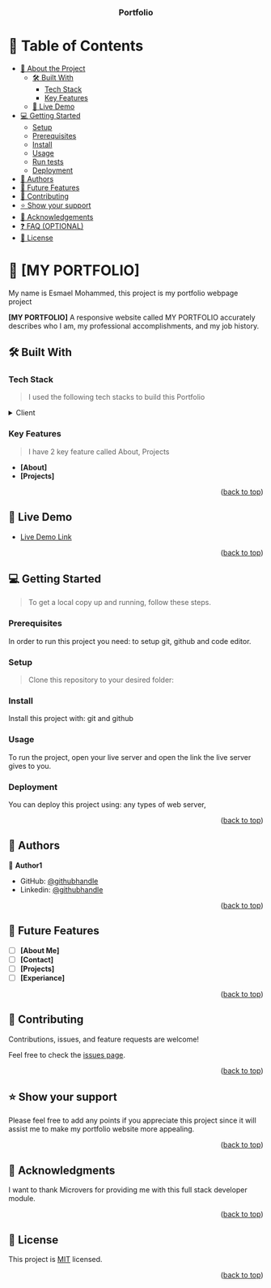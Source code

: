 <a name="readme-top"></a>

<!--
HOW TO USE:
This is an example of how you may give instructions on setting up your project locally.

Modify this file to match your project and remove sections that don't apply.

REQUIRED SECTIONS:
- Table of Contents
- About the Project
  - Built With
  - Live Demo
- Getting Started
- Authors
- Future Features
- Contributing
- Show your support
- Acknowledgements
- License

OPTIONAL SECTIONS:
- FAQ

After you're finished please remove all the comments and instructions!
-->

<div align="center">
  <!-- You are encouraged to replace this logo with your own! Otherwise you can also remove it. -->
 
  <br/>

  <h3><b>Portfolio </b></h3>

</div>
 
<!-- TABLE OF CONTENTS -->

# 📗 Table of Contents

- [📖 About the Project](#about-project)
  - [🛠 Built With](#built-with)
    - [Tech Stack](#tech-stack)
    - [Key Features](#key-features)
  - [🚀 Live Demo](#live-demo)
- [💻 Getting Started](#getting-started)
  - [Setup](#setup)
  - [Prerequisites](#prerequisites)
  - [Install](#install)
  - [Usage](#usage)
  - [Run tests](#run-tests)
  - [Deployment](#triangular_flag_on_post-deployment)
- [👥 Authors](#authors)
- [🔭 Future Features](#future-features)
- [🤝 Contributing](#contributing)
- [⭐️ Show your support](#support)
- [🙏 Acknowledgements](#acknowledgements)
- [❓ FAQ (OPTIONAL)](#faq)
- [📝 License](#license)

<!-- PROJECT DESCRIPTION -->

# 📖 [MY PORTFOLIO] <a name="about-project"></a>

My name is Esmael Mohammed, this project is my portfolio webpage project

**[MY PORTFOLIO]** A responsive website called MY PORTFOLIO accurately describes who I am, my professional accomplishments, and my job history.

## 🛠 Built With <a name="built-with"></a>

### Tech Stack <a name="tech-stack"></a>

>I used the following tech stacks to build this Portfolio

<details>
  <summary>Client</summary>
  <ul>
    <li><a href="#">html</a></li>
    <li><a href="#">css</a></li>
  </ul>
</details>
 

<!-- Features -->

### Key Features <a name="key-features"></a>

>I have 2 key feature called About, Projects

- **[About]**
- **[Projects]**


<p align="right">(<a href="#readme-top">back to top</a>)</p>

<!-- LIVE DEMO -->

## 🚀 Live Demo <a name="live-demo"></a>



- [Live Demo Link](https://yourdeployedapplicationlink.com)

<p align="right">(<a href="#readme-top">back to top</a>)</p>

<!-- GETTING STARTED -->

## 💻 Getting Started <a name="getting-started"></a>



>To get a local copy up and running, follow these steps.

### Prerequisites

In order to run this project you need:
to setup git, github and code editor.

<!--
Example command:

```sh
 gem install rails
```
 -->

### Setup

>Clone this repository to your desired folder:

<!--
Example commands:

```sh
  cd my-folder
  git clone git@github.com:myaccount/my-project.git
```
--->

### Install

Install this project with:
git and github
<!--
Example command:

```sh
  cd my-project
  gem install
```
--->

### Usage

To run the project, open your live server and open the link the live server gives to you.

<!--
Example command:

```sh
  rails server
```
--->

 
<!--
Example command:

```sh
  bin/rails test test/models/article_test.rb
```
--->

### Deployment

You can deploy this project using:
any types of web server,

<!--
Example:

```sh

```
 -->

<p align="right">(<a href="#readme-top">back to top</a>)</p>

<!-- AUTHORS -->

## 👥 Authors <a name="authors"></a>

 
👤 **Author1**

- GitHub: [@githubhandle](https://github.com/esmiz-dream)
- Linkedin: [@githubhandle](linkedin.com/in/esmael-mohammed-10ba5a197)
 
 

<p align="right">(<a href="#readme-top">back to top</a>)</p>

<!-- FUTURE FEATURES -->

## 🔭 Future Features <a name="future-features"></a>

 

- [ ] **[About Me]**
- [ ] **[Contact]**
- [ ] **[Projects]**
- [ ] **[Experiance]**

<p align="right">(<a href="#readme-top">back to top</a>)</p>

<!-- CONTRIBUTING -->

## 🤝 Contributing <a name="contributing"></a>

Contributions, issues, and feature requests are welcome!

Feel free to check the [issues page](../../issues/).

<p align="right">(<a href="#readme-top">back to top</a>)</p>

<!-- SUPPORT -->

## ⭐️ Show your support <a name="support"></a>

 

Please feel free to add any points if you appreciate this project since it will assist me to make my portfolio website more appealing.

<p align="right">(<a href="#readme-top">back to top</a>)</p>

<!-- ACKNOWLEDGEMENTS -->

## 🙏 Acknowledgments <a name="acknowledgements"></a>

 

I want to thank Microvers for providing me with this full stack developer module.

<p align="right">(<a href="#readme-top">back to top</a>)</p>
 

## 📝 License <a name="license"></a>

This project is [MIT](./LICENCE) licensed.
 
<p align="right">(<a href="#readme-top">back to top</a>)</p>